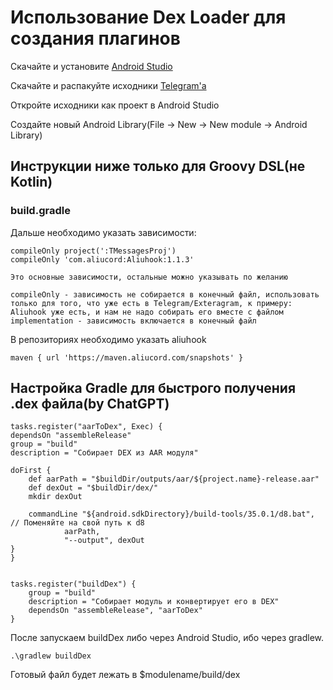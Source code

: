 # Использование Dex Loader для создания плагинов

Скачайте и установите [Android Studio](https://developer.android.com/studio)

Скачайте и распакуйте исходники [Telegram'a](https://github.com/DrKLO/Telegram)

Откройте исходники как проект в Android Studio

Создайте новый Android Library(File -> New -> New module -> Android Library)

## Инструкции ниже только для Groovy DSL(не Kotlin)
### build.gradle
Дальше необходимо указать зависимости:

    compileOnly project(':TMessagesProj')
    compileOnly 'com.aliucord:Aliuhook:1.1.3'

    Это основные зависимости, остальные можно указывать по желанию

    compileOnly - зависимость не собирается в конечный файл, использовать только для того, что уже есть в Telegram/Exteragram, к примеру: Aliuhook уже есть, и нам не надо собирать его вместе с файлом
    implementation - зависимость включается в конечный файл

В репозиториях необходимо указать aliuhook

    maven { url 'https://maven.aliucord.com/snapshots' }






## Настройка Gradle для быстрого получения .dex файла(by ChatGPT)
    tasks.register("aarToDex", Exec) {
    dependsOn "assembleRelease"
    group = "build"
    description = "Собирает DEX из AAR модуля"

    doFirst {
        def aarPath = "$buildDir/outputs/aar/${project.name}-release.aar"
        def dexOut = "$buildDir/dex/"
        mkdir dexOut

        commandLine "${android.sdkDirectory}/build-tools/35.0.1/d8.bat", // Поменяйте на свой путь к d8
                aarPath,
                "--output", dexOut
    }
    }


    tasks.register("buildDex") {
        group = "build"
        description = "Собирает модуль и конвертирует его в DEX"
        dependsOn "assembleRelease", "aarToDex"
    }
После запускаем buildDex либо через Android Studio, ибо через gradlew.

    .\gradlew buildDex

Готовый файл будет лежать в $modulename/build/dex

